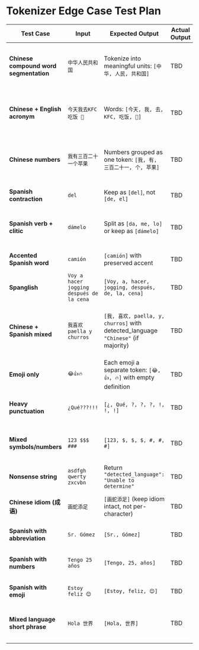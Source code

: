 # Tokenizer Edge Case Test Plan

| **Test Case** | **Input** | **Expected Output** | **Actual Output** | **Pass/Fail** | **Notes** |
|---------------|-----------|----------------------|-------------------|---------------|-----------|
| **Chinese compound word segmentation** | `中华人民共和国` | Tokenize into meaningful units: `[中华, 人民, 共和国]` | TBD |  | Ensure tokenizer doesn’t go character-by-character. |
| **Chinese + English acronym** | `今天我去KFC吃饭 🍗` | Words: `[今天, 我, 去, KFC, 吃饭, 🍗]` | TBD |  | Should treat English acronym & emoji as separate tokens. |
| **Chinese numbers** | `我有三百二十一个苹果` | Numbers grouped as one token: `[我, 有, 三百二十一, 个, 苹果]` | TBD |  | Clarify if numbers should stay whole or split by character. |
| **Spanish contraction** | `del` | Keep as `[del]`, not `[de, el]` | TBD |  | Rule needed for contractions. |
| **Spanish verb + clitic** | `dámelo` | Split as `[da, me, lo]` or keep as `[dámelo]` | TBD |  | Need prompt clarity on whether to split clitics. |
| **Accented Spanish word** | `camión` | `[camión]` with preserved accent | TBD |  | Must not lose diacritics. |
| **Spanglish** | `Voy a hacer jogging después de la cena` | `[Voy, a, hacer, jogging, después, de, la, cena]` | TBD |  | Ensure foreign word kept intact. |
| **Chinese + Spanish mixed** | `我喜欢 paella y churros` | `[我, 喜欢, paella, y, churros]` with detected_language `"Chinese"` (if majority) | TBD |  | Clarify majority-language vs. first-language tie-break rule. |
| **Emoji only** | `😂👍🔥` | Each emoji a separate token: `[😂, 👍, 🔥]` with empty definition | TBD |  | Ensure no crash or undefined values. |
| **Heavy punctuation** | `¿Qué???!!!` | `[¿, Qué, ?, ?, ?, !, !, !]` | TBD |  | Confirm punctuation splits correctly. |
| **Mixed symbols/numbers** | `123 $$$ ###` | `[123, $, $, $, #, #, #]` | TBD |  | Clarify numbers vs digits: one token or split digits? |
| **Nonsense string** | `asdfgh qwerty zxcvbn` | Return `"detected_language": "Unable to determine"` | TBD |  | Should not attempt definitions. |
| **Chinese idiom (成语)** | `画蛇添足` | `[画蛇添足]` (keep idiom intact, not per-character) | TBD |  | Clarify handling of fixed expressions. |
| **Spanish with abbreviation** | `Sr. Gómez` | `[Sr., Gómez]` | TBD |  | Ensure abbreviation stays intact. |
| **Spanish with numbers** | `Tengo 25 años` | `[Tengo, 25, años]` | TBD |  | Number should be a separate token. |
| **Spanish with emoji** | `Estoy feliz 😊` | `[Estoy, feliz, 😊]` | TBD |  | Emoji separated cleanly. |
| **Mixed language short phrase** | `Hola 世界` | `[Hola, 世界]` | TBD |  | Detected language should be based on majority rule. |
